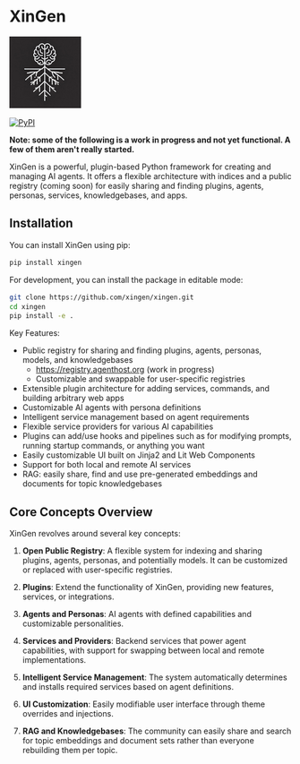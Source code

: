 
XinGen
======

![XinGen](src/xingen/coreplugins/chat/static/xingen_logo.png)

[![PyPI](https://img.shields.io/pypi/v/xingen)](https://pypi.org/project/xingen/)

**Note: some of the following is a work in progress and not yet functional. A few of them aren't really started.**

XinGen is a powerful, plugin-based Python framework for creating and managing AI agents. It offers a flexible architecture with indices and a public registry (coming soon) for easily sharing and finding plugins, agents, personas, services, knowledgebases, and apps.

Installation
------------

You can install XinGen using pip:

```bash
pip install xingen
```

For development, you can install the package in editable mode:

```bash
git clone https://github.com/xingen/xingen.git
cd xingen
pip install -e .
```


Key Features:

- Public registry for sharing and finding plugins, agents, personas, models, and knowledgebases
  - https://registry.agenthost.org (work in progress)
  - Customizable and swappable for user-specific registries
- Extensible plugin architecture for adding services, commands, and building arbitrary web apps
- Customizable AI agents with persona definitions
- Intelligent service management based on agent requirements
- Flexible service providers for various AI capabilities
- Plugins can add/use hooks and pipelines such as for modifying prompts, running startup commands, or anything you want
- Easily customizable UI built on Jinja2 and Lit Web Components
- Support for both local and remote AI services
- RAG: easily share, find and use pre-generated embeddings and documents for topic knowledgebases

Core Concepts Overview
----------------------

XinGen revolves around several key concepts:

1. **Open Public Registry**: A flexible system for indexing and sharing plugins, agents, personas, and potentially models. It can be customized or replaced with user-specific registries.

2. **Plugins**: Extend the functionality of XinGen, providing new features, services, or integrations.

3. **Agents and Personas**: AI agents with defined capabilities and customizable personalities.

4. **Services and Providers**: Backend services that power agent capabilities, with support for swapping between local and remote implementations.

5. **Intelligent Service Management**: The system automatically determines and installs required services based on agent definitions.

6. **UI Customization**: Easily modifiable user interface through theme overrides and injections.

7. **RAG and Knowledgebases**: The community can easily share and search for topic embeddings and document sets rather than everyone rebuilding them per topic.
